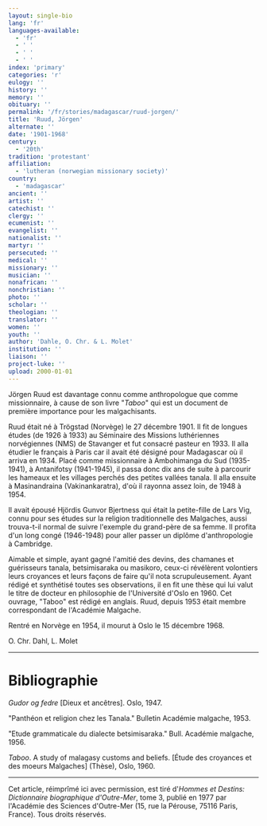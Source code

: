 ```yaml
---
layout: single-bio
lang: 'fr'
languages-available:
  - 'fr'
  - ' '
  - ' '
  - ' '
index: 'primary'
categories: 'r'
eulogy: ''
history: ''
memory: ''
obituary: ''
permalink: '/fr/stories/madagascar/ruud-jorgen/'
title: 'Ruud, Jörgen'
alternate: ''
date: '1901-1968'
century:
  - '20th'
tradition: 'protestant'
affiliation:
  - 'lutheran (norwegian missionary society)'
country:
  - 'madagascar'
ancient: ''
artist: ''
catechist: ''
clergy: ''
ecumenist: ''
evangelist: ''
nationalist: ''
martyr: ''
persecuted: ''
medical: ''
missionary: ''
musician: ''
nonafrican: ''
nonchristian: ''
photo: ''
scholar: ''
theologian: ''
translator: ''
women: ''
youth: ''
author: 'Dahle, O. Chr. & L. Molet'
institution: ''
liaison: ''
project-luke: ''
upload: 2000-01-01
---
```



Jörgen Ruud est davantage connu comme anthropologue que comme missionnaire, à cause de son livre "*Taboo*" qui est un document de première importance pour les malgachisants.

Ruud était né à Trögstad (Norvège) le 27 décembre 1901. Il fit de longues études (de 1926 à 1933) au Séminaire des Missions luthériennes norvégiennes (NMS) de Stavanger et fut consacré pasteur en 1933. Il alla étudier le français à Paris car il avait été désigné pour Madagascar où il arriva en 1934. Placé comme missionnaire à Ambohimanga du Sud (1935-1941), à Antanifotsy (1941-1945), il passa donc dix ans de suite à parcourir les hameaux et les villages perchés des petites vallées tanala. Il alla ensuite à Masinandraina (Vakinankaratra), d'où il rayonna assez loin, de 1948 à 1954.

Il avait épousé Hjördis Gunvor Bjertness qui était la petite-fille de Lars Vig, connu pour ses études sur la religion traditionnelle des Malgaches, aussi trouva-t-il normal de suivre l'exemple du grand-père de sa femme. Il profita d'un long congé (1946-1948) pour aller passer un diplôme d'anthropologie à Cambridge.

Aimable et simple, ayant gagné l'amitié des devins, des chamanes et guérisseurs tanala, betsimisaraka ou masikoro, ceux-ci révélèrent volontiers leurs croyances et leurs façons de faire qu'il nota scrupuleusement. Ayant rédigé et synthétisé toutes ses observations, il en fit une thèse qui lui valut le titre de docteur en philosophie de l'Université d'Oslo en 1960. Cet ouvrage, "Taboo" est rédigé en anglais. Ruud, depuis 1953 était membre correspondant de l'Académie Malgache.

Rentré en Norvège en 1954, il mourut à Oslo le 15 décembre 1968.

O. Chr. Dahl, L. Molet

---

# Bibliographie

*Gudor og fedre* [Dieux et ancêtres]. Oslo, 1947.

"Panthéon et religion chez les Tanala." Bulletin Académie malgache, 1953.

"Etude grammaticale du dialecte betsimisaraka." Bull. Académie malgache, 1956.

*Taboo*. A study of malagasy customs and beliefs. [Étude des croyances et des moeurs Malgaches] (Thèse), Oslo, 1960.

---

Cet article, réimprîmé ici avec permission, est tiré d'*Hommes et Destins: Dictionnaire biographique d'Outre-Mer*, tome 3, publié en 1977 par l'Académie des Sciences d'Outre-Mer (15, rue la Pérouse, 75116 Paris, France). Tous droits réservés.